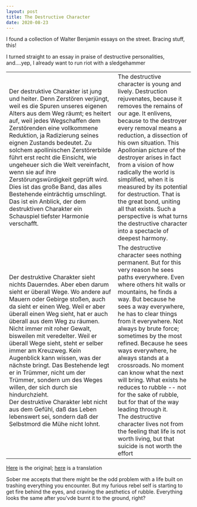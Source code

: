 ```yaml
---
layout: post
title: The Destructive Character
date: 2020-08-23
---
```




I found a collection of Walter Benjamin essays on the street. Bracing stuff, this!

I turned straight to an essay in praise of destructive personalities, and....yep, I already want to run riot with a sledgehammer

|                                                              |                                                              |
| ------------------------------------------------------------ | ------------------------------------------------------------ |
| Der destruktive Charakter ist jung und heiter. Denn Zerstören verjüngt,  weil es die Spuren unseres eigenen Alters aus dem Weg räumt; es heitert  auf, weil jedes Wegschaffen dem Zerstörenden eine vollkommene Reduktion, ja Radizierung seines eignen Zustands bedeutet. Zu solchem  apollinischen Zerstörerbilde führt erst recht die Einsicht, wie  ungeheuer sich die Welt vereinfacht, wenn sie auf ihre  Zerstörungswürdigkeit geprüft wird. Dies ist das große Band, das alles  Bestehende einträchtig umschlingt. Das ist ein Anblick, der dem  destruktiven Charakter ein Schauspiel tiefster Harmonie verschafft. | The destructive character is young and lively. Destruction rejuvenates, because it removes the remains of our age. It enlivens, because to the destroyer every removal means a reduction, a dissection of his own situation. This Apollonian picture of the destroyer arises in fact from a vision of how radically the world is simplified, when it is measured by its potential for destruction. That is the great bond, uniting all that exists. Such a perspective is what turns the destructive character into a spectacle of deepest harmony. |
| Der destruktive Charakter sieht nichts Dauerndes. Aber eben darum  sieht er überall Wege. Wo andere auf Mauern oder Gebirge stoßen, auch da sieht er einen Weg. Weil er aber überall einen Weg sieht, hat er auch  überall aus dem Weg zu räumen. Nicht immer mit roher Gewalt, bisweilen  mit veredelter. Weil er überall Wege sieht, steht er selber immer am  Kreuzweg. Kein Augenblick kann wissen, was der nächste bringt. Das  Bestehende legt er in Trümmer, nicht um der Trümmer, sondern um des  Weges willen, der sich durch sie hindurchzieht.<br />Der destruktive Charakter lebt nicht aus dem Gefühl, daß das Leben  lebenswert sei, sondern daß der Selbstmord die Mühe nicht lohnt. | The destructive character sees nothing permanent. But for this very reason he sees paths everywhere. Even where others hit walls or mountains, he finds a way. But because he sees a way everywhere, he has to clear things from it everywhere. Not always by brute force; sometimes by the most refined. Because he sees ways everywhere, he always stands at a crossroads. No moment can know what the next will bring. What exists he reduces to rubble -- not for the sake of rubble, but for that of the way leading through it.<br />The destructive character lives not from the feeling that life is not worth living, but that suicide is not worth the effort |



[Here](https://www.textlog.de/benjamin-der-destruktive-charakter.html) is the original; [here](https://tomclarkblog.blogspot.com/2014/05/walter-benjamin-destructive-character.html) is a translation



Sober me accepts that there might be the odd problem with a life built on trashing everything you encounter. But my furious rebel self is starting to get fire behind the eyes, and craving the aesthetics of rubble. Everything looks the same after you'vde burnt it to the ground, right?